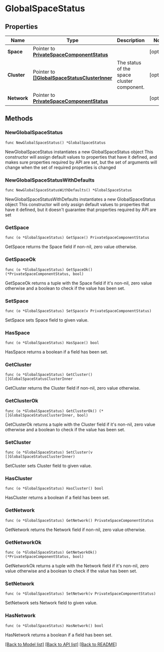 # GlobalSpaceStatus

## Properties

Name | Type | Description | Notes
------------ | ------------- | ------------- | -------------
**Space** | Pointer to [**PrivateSpaceComponentStatus**](PrivateSpaceComponentStatus.md) |  | [optional] 
**Cluster** | Pointer to [**[]GlobalSpaceStatusClusterInner**](GlobalSpaceStatusClusterInner.md) | The status of the space cluster component. | [optional] 
**Network** | Pointer to [**PrivateSpaceComponentStatus**](PrivateSpaceComponentStatus.md) |  | [optional] 

## Methods

### NewGlobalSpaceStatus

`func NewGlobalSpaceStatus() *GlobalSpaceStatus`

NewGlobalSpaceStatus instantiates a new GlobalSpaceStatus object
This constructor will assign default values to properties that have it defined,
and makes sure properties required by API are set, but the set of arguments
will change when the set of required properties is changed

### NewGlobalSpaceStatusWithDefaults

`func NewGlobalSpaceStatusWithDefaults() *GlobalSpaceStatus`

NewGlobalSpaceStatusWithDefaults instantiates a new GlobalSpaceStatus object
This constructor will only assign default values to properties that have it defined,
but it doesn't guarantee that properties required by API are set

### GetSpace

`func (o *GlobalSpaceStatus) GetSpace() PrivateSpaceComponentStatus`

GetSpace returns the Space field if non-nil, zero value otherwise.

### GetSpaceOk

`func (o *GlobalSpaceStatus) GetSpaceOk() (*PrivateSpaceComponentStatus, bool)`

GetSpaceOk returns a tuple with the Space field if it's non-nil, zero value otherwise
and a boolean to check if the value has been set.

### SetSpace

`func (o *GlobalSpaceStatus) SetSpace(v PrivateSpaceComponentStatus)`

SetSpace sets Space field to given value.

### HasSpace

`func (o *GlobalSpaceStatus) HasSpace() bool`

HasSpace returns a boolean if a field has been set.

### GetCluster

`func (o *GlobalSpaceStatus) GetCluster() []GlobalSpaceStatusClusterInner`

GetCluster returns the Cluster field if non-nil, zero value otherwise.

### GetClusterOk

`func (o *GlobalSpaceStatus) GetClusterOk() (*[]GlobalSpaceStatusClusterInner, bool)`

GetClusterOk returns a tuple with the Cluster field if it's non-nil, zero value otherwise
and a boolean to check if the value has been set.

### SetCluster

`func (o *GlobalSpaceStatus) SetCluster(v []GlobalSpaceStatusClusterInner)`

SetCluster sets Cluster field to given value.

### HasCluster

`func (o *GlobalSpaceStatus) HasCluster() bool`

HasCluster returns a boolean if a field has been set.

### GetNetwork

`func (o *GlobalSpaceStatus) GetNetwork() PrivateSpaceComponentStatus`

GetNetwork returns the Network field if non-nil, zero value otherwise.

### GetNetworkOk

`func (o *GlobalSpaceStatus) GetNetworkOk() (*PrivateSpaceComponentStatus, bool)`

GetNetworkOk returns a tuple with the Network field if it's non-nil, zero value otherwise
and a boolean to check if the value has been set.

### SetNetwork

`func (o *GlobalSpaceStatus) SetNetwork(v PrivateSpaceComponentStatus)`

SetNetwork sets Network field to given value.

### HasNetwork

`func (o *GlobalSpaceStatus) HasNetwork() bool`

HasNetwork returns a boolean if a field has been set.


[[Back to Model list]](../README.md#documentation-for-models) [[Back to API list]](../README.md#documentation-for-api-endpoints) [[Back to README]](../README.md)


